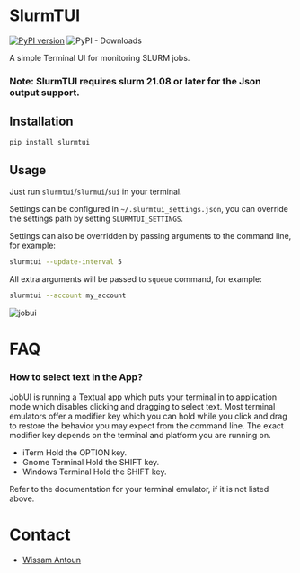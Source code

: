 # SlurmTUI
[![PyPI version](https://badge.fury.io/py/slurmtui.svg)](https://badge.fury.io/py/slurmtui)
![PyPI - Downloads](https://img.shields.io/pypi/dm/slurmtui)

A simple Terminal UI for monitoring SLURM jobs.

### Note: SlurmTUI requires slurm 21.08 or later for the Json output support.

## Installation
```bash
pip install slurmtui
```

## Usage
Just run `slurmtui`/`slurmui`/`sui` in your terminal.

Settings can be configured in `~/.slurmtui_settings.json`, you can override the settings path by setting `SLURMTUI_SETTINGS`.

Settings can also be overridden by passing arguments to the command line, for example:
```bash
slurmtui --update-interval 5
```

All extra arguments will be passed to `squeue` command, for example:
```bash
slurmtui --account my_account
```


![jobui](./img/screenshot.png)

# FAQ

### How to select text in the App?
JobUI is running a Textual app which puts your terminal in to application mode which disables clicking and dragging to select text. Most terminal emulators offer a modifier key which you can hold while you click and drag to restore the behavior you may expect from the command line. The exact modifier key depends on the terminal and platform you are running on.

- iTerm Hold the OPTION key.
- Gnome Terminal Hold the SHIFT key.
- Windows Terminal Hold the SHIFT key.

Refer to the documentation for your terminal emulator, if it is not listed above.

# Contact
- [Wissam Antoun](https://github.com/WissamAntoun/)